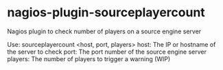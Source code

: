# nagios-plugin-sourceplayercount
Nagios plugin to check number of players on a source engine server

Use:
sourceplayercount <host, port, players>
host: The IP or hostname of the server to check
port: The port number of the source engine server
players: The number of players to trigger a warning (WIP)
